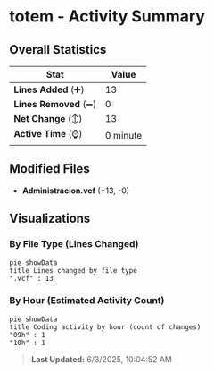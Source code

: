 # totem - Activity Summary 

## Overall Statistics

| Stat                   | Value                                                             |
| ---------------------- | ----------------------------------------------------------------- |
| **Lines Added** (➕)   | 13                                          |
| **Lines Removed** (➖) | 0                                        |
| **Net Change** (↕)    | 13                |
| **Active Time** (⌚)   | 0 minute |


## Modified Files
- **Administracion.vcf** (+13, -0)

## Visualizations

### By File Type (Lines Changed)

```mermaid
pie showData
title Lines changed by file type
".vcf" : 13
```

### By Hour (Estimated Activity Count)

```mermaid
pie showData
title Coding activity by hour (count of changes)
"09h" : 1
"10h" : 1
```


> **Last Updated:** 6/3/2025, 10:04:52 AM